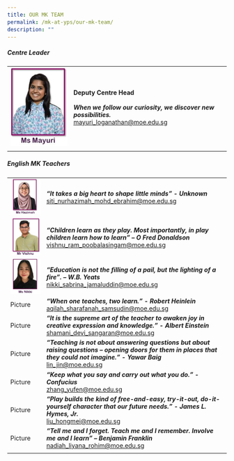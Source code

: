 ```yaml
---
title: OUR MK TEAM
permalink: /mk-at-yps/our-mk-team/
description: ""
---
```

##### **Centre Leader**

| | |
| -------- | -------- |
| ![](/images/MK%20YPS/Our%20MK%20Staff/MK_Staff_Mayuri.jpg) | **Deputy Centre Head**<br><br>***When we follow our curiosity, we discover new possibilities.*** <br>[mayuri_loganathan@moe.edu.sg](mailto:mayuri_loganathan@moe.edu.sg) |
| | |

##### **English MK Teachers**

| | |
| -------- | -------- |
| ![](/images/MK%20YPS/Our%20MK%20Staff/MK_Staff_Hamizah.jpg) | ***“It takes a big heart to shape little minds” - Unknown*** <br>[siti_nurhazimah_mohd_ebrahim@moe.edu.sg](mailto:siti_nurhazimah_mohd_ebrahim@moe.edu.sg) |
| ![](/images/MK%20YPS/Our%20MK%20Staff/MK_Staff_Vishnu.jpg) | ***“Children learn as they play. Most importantly, in play children learn how to learn” – O Fred Donaldson*** <br>[vishnu_ram_poobalasingam@moe.edu.sg](mailto:vishnu_ram_poobalasingam@moe.edu.sg) |
| ![](/images/MK%20YPS/Our%20MK%20Staff/MK_Staff_Nikki.jpg) | ***“Education is not the filling of a pail, but the lighting of a fire”. – W.B. Yeats*** <br>[nikki_sabrina_jamaluddin@moe.edu.sg](mailto:nikki_sabrina_jamaluddin@moe.edu.sg) |
| Picture | ***“When one teaches, two learn.” - Robert Heinlein*** <br>[aqilah_sharafanah_samsudin@moe.edu.sg](mailto:aqilah_sharafanah_samsudin@moe.edu.sg) |
| Picture | ***“It is the supreme art of the teacher to awaken joy in creative expression and knowledge.” - Albert Einstein*** <br>[shamani_devi_sangaran@moe.edu.sg](mailto:shamani_devi_sangaran@moe.edu.sg) |
| Picture | ***“Teaching is not about answering questions but about raising questions – opening doors for them in places that they could not imagine.” - Yawar Baig*** <br>[lin_jin@moe.edu.sg](mailto:lin_jin@moe.edu.sg) |
| Picture | ***“Keep what you say and carry out what you do.”  - Confucius*** <br>[zhang_yufen@moe.edu.sg](mailto:zhang_yufen@moe.edu.sg) |
| Picture | ***“Play builds the kind of free-and-easy, try-it-out, do-it-yourself character that our future needs.” - James L. Hymes, Jr.*** <br>[liu_hongmei@moe.edu.sg](mailto:liu_hongmei@moe.edu.sg) |
| Picture | ***“Tell me and I forget. Teach me and I remember. Involve me and I learn” – Benjamin Franklin*** <br>[nadiah_liyana_rohim@moe.edu.sg](mailto:nadiah_liyana_rohim@moe.edu.sg) |
| | |
